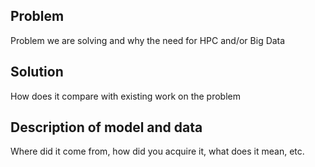 ## Problem
Problem we are solving and why the need for HPC and/or Big Data

## Solution
How does it compare with existing work on the problem

## Description of model and data 
Where did it come from, how did you acquire it, what does it mean, etc.
